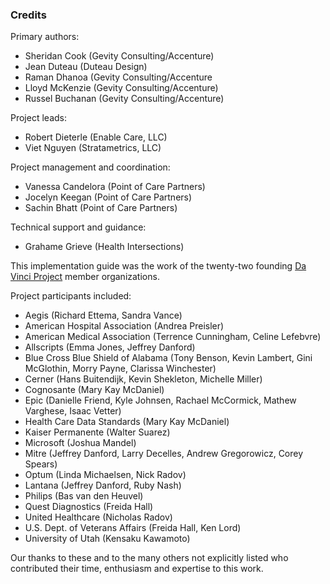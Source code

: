 ### Credits
Primary authors:

* Sheridan Cook (Gevity Consulting/Accenture)
* Jean Duteau (Duteau Design)
* Raman Dhanoa (Gevity Consulting/Accenture
* Lloyd McKenzie (Gevity Consulting/Accenture)
* Russel Buchanan (Gevity Consulting/Accenture)

Project leads:

* Robert Dieterle (Enable Care, LLC)
* Viet Nguyen (Stratametrics, LLC)

Project management and coordination:
* Vanessa Candelora (Point of Care Partners)
* Jocelyn Keegan (Point of Care Partners)
* Sachin Bhatt (Point of Care Partners)

Technical support and guidance:
* Grahame Grieve (Health Intersections)

This implementation guide was the work of the twenty-two founding [Da Vinci Project](http://hl7.org/about/davinci) member organizations.

Project participants included:

* Aegis (Richard Ettema, Sandra Vance)
* American Hospital Association (Andrea Preisler)
* American Medical Association (Terrence Cunningham, Celine Lefebvre)
* Allscripts (Emma Jones, Jeffrey Danford)
* Blue Cross Blue Shield of Alabama (Tony Benson, Kevin Lambert, Gini McGlothin, Morry Payne, Clarissa Winchester)
* Cerner (Hans Buitendijk, Kevin Shekleton, Michelle Miller)
* Cognosante (Mary Kay McDaniel)
* Epic (Danielle Friend, Kyle Johnsen, Rachael McCormick, Mathew Varghese, Isaac Vetter)
* Health Care Data Standards (Mary Kay McDaniel)
* Kaiser Permanente (Walter Suarez)
* Microsoft (Joshua Mandel)
* Mitre (Jeffrey Danford, Larry Decelles, Andrew Gregorowicz, Corey Spears)
* Optum (Linda Michaelsen, Nick Radov)
* Lantana (Jeffrey Danford, Ruby Nash)
* Philips (Bas van den Heuvel)
* Quest Diagnostics (Freida Hall)
* United Healthcare (Nicholas Radov)
* U.S. Dept. of Veterans Affairs (Freida Hall, Ken Lord)
* University of Utah (Kensaku Kawamoto)

Our thanks to these and to the many others not explicitly listed who contributed their time, enthusiasm and expertise to this work.
